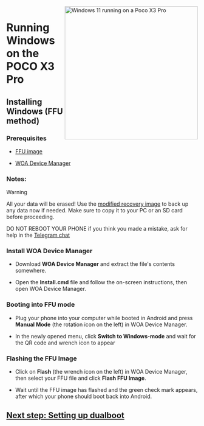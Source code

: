 <img align="right" src="https://github.com/n00b69/woa-vayu/blob/main/vayu.png" width="350" alt="Windows 11 running on a Poco X3 Pro"> 

# Running Windows on the POCO X3 Pro 

## Installing Windows (FFU method) 

### Prerequisites
- [FFU image](https://t.me/woavayuffu) 

- [WOA Device Manager](https://github.com/n00b69/woa-vayu/releases/download/Files/WOA_Device_Manager.zip) 

### Notes:
> [!Warning]
> All your data will be erased! Use the [modified recovery image](https://github.com/n00b69/woa-vayu/releases/tag/Recovery) to back up any data now if needed. Make sure to copy it to your PC or an SD card before proceeding.
>
> DO NOT REBOOT YOUR PHONE if you think you made a mistake, ask for help in the [Telegram chat](https://t.me/woahelperchat) 

### Install WOA Device Manager
- Download **WOA Device Manager** and extract the file's contents somewhere. 

- Open the **Install.cmd** file and follow the on-screen instructions, then open WOA Device Manager. 

### Booting into FFU mode
- Plug your phone into your computer while booted in Android and press **Manual Mode** (the rotation icon on the left) in WOA Device Manager. 

- In the newly opened menu, click **Switch to Windows-mode** and wait for the QR code and wrench icon to appear 

### Flashing the FFU Image
- Click on **Flash** (the wrench icon on the left) in WOA Device Manager, then select your FFU file and click **Flash FFU Image**. 

- Wait until the FFU image has flashed and the green check mark appears, after which your phone should boot back into Android. 

## [Next step: Setting up dualboot](dualboot.md)















